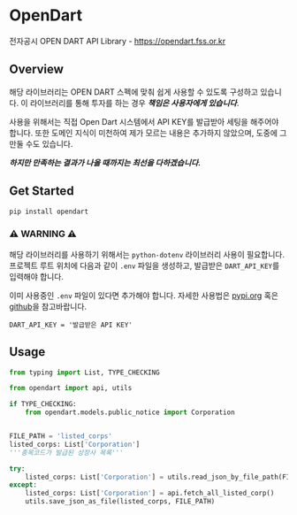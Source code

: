 # OpenDart
전자공시 OPEN DART API Library - https://opendart.fss.or.kr

## Overview

해당 라이브러리는 OPEN DART 스펙에 맞춰 쉽게 사용할 수 있도록 구성하고 있습니다.
이 라이브러리를 통해 투자를 하는 경우 ***책임은 사용자에게 있습니다***.

사용을 위해서는 직접 Open Dart 시스템에서 API KEY를 발급받아 세팅을 해주어야 합니다.
또한 도메인 지식이 미천하여 제가 모르는 내용은 추가하지 않았으며, 도중에 그만둘 수도 있습니다.

***하지만 만족하는 결과가 나올 때까지는 최선을 다하겠습니다.***

## Get Started

```bash
pip install opendart
```

### ⚠️ WARNING ⚠️

해당 라이브러리를 사용하기 위해서는 `python-dotenv` 라이브러리 사용이 필요합니다.
프로젝트 루트 위치에 다음과 같이 `.env` 파일을 생성하고,
발급받은 `DART_API_KEY`를 입력해야 합니다.

이미 사용중인 `.env` 파일이 있다면 추가해야 합니다.
자세한 사용법은 [pypi.org](https://github.com/theskumar/python-dotenv) 혹은
[github](https://github.com/theskumar/python-dotenv)을 참고바랍니다.

```env
DART_API_KEY = '발급받은 API KEY'
```

## Usage

```python
from typing import List, TYPE_CHECKING

from opendart import api, utils

if TYPE_CHECKING:
    from opendart.models.public_notice import Corporation


FILE_PATH = 'listed_corps'
listed_corps: List['Corporation']
'''종목코드가 발급된 상장사 목록'''

try:
    listed_corps: List['Corporation'] = utils.read_json_by_file_path(FILE_PATH)
except:
    listed_corps: List['Corporation'] = api.fetch_all_listed_corp()
    utils.save_json_as_file(listed_corps, FILE_PATH)
```
